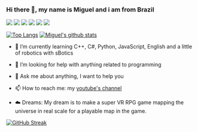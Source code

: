### Hi there 👋, my name is Miguel and i am from Brazil

![](https://img.shields.io/badge/Learning-C++-informational) ![](https://img.shields.io/badge/Learning-Python-informational) ![](https://img.shields.io/badge/Learning-TS-informational) ![](https://img.shields.io/badge/Learning-Elixir-informational) ![](https://img.shields.io/badge/Learning-JS-informational) ![](https://img.shields.io/badge/Learning-EN-informational)
 
[![Top Langs](https://github-readme-stats.vercel.app/api/top-langs/?username=Miguel-EpicJS&theme=dracula)](https://github.com/Miguel-EpicJS/github-readme-stats)
[![Miguel's github stats](https://github-readme-stats.vercel.app/api?username=Miguel-EpicJS&theme=dracula)](https://github.com/Miguel-EpicJS/github-readme-stats)

- 🌱 I’m currently learning C++, C#, Python, JavaScript, English and a little of robotics with sBotics

- 🤔 I’m looking for help with anything related to programming

- 💬 Ask me about anything, I want to help you

- 📫 How to reach me: my [youtube's channel](https://www.youtube.com/channel/UCIVc-ZpdFDqAxGFg0XKnJ9g?view_as=subscriber)

- ☁️ Dreams: My dream is to make a super VR RPG game mapping the universe in real scale for a playable map in the game.

[![GitHub Streak](https://streak-stats.demolab.com?user=Miguel-EpicJS&theme=dracula)](https://git.io/streak-stats)

